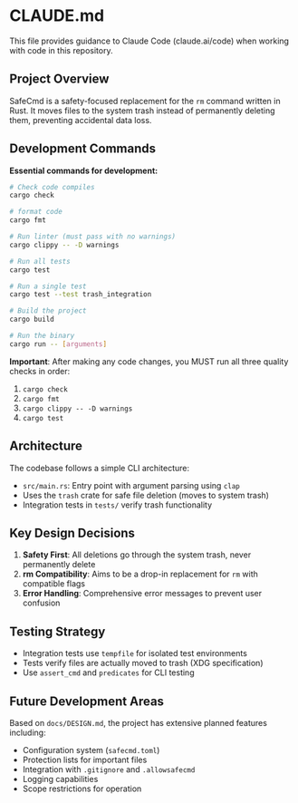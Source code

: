 # CLAUDE.md

This file provides guidance to Claude Code (claude.ai/code) when working with code in this repository.

## Project Overview

SafeCmd is a safety-focused replacement for the `rm` command written in Rust. It moves files to the system trash instead of permanently deleting them, preventing accidental data loss.

## Development Commands

**Essential commands for development:**

```bash
# Check code compiles
cargo check

# format code
cargo fmt

# Run linter (must pass with no warnings)
cargo clippy -- -D warnings

# Run all tests
cargo test

# Run a single test
cargo test --test trash_integration

# Build the project
cargo build

# Run the binary
cargo run -- [arguments]
```

**Important**: After making any code changes, you MUST run all three quality checks in order:

1. `cargo check`
2. `cargo fmt`
3. `cargo clippy -- -D warnings`
4. `cargo test`

## Architecture

The codebase follows a simple CLI architecture:

- `src/main.rs`: Entry point with argument parsing using `clap`
- Uses the `trash` crate for safe file deletion (moves to system trash)
- Integration tests in `tests/` verify trash functionality

## Key Design Decisions

1. **Safety First**: All deletions go through the system trash, never permanently delete
2. **rm Compatibility**: Aims to be a drop-in replacement for `rm` with compatible flags
3. **Error Handling**: Comprehensive error messages to prevent user confusion

## Testing Strategy

- Integration tests use `tempfile` for isolated test environments
- Tests verify files are actually moved to trash (XDG specification)
- Use `assert_cmd` and `predicates` for CLI testing

## Future Development Areas

Based on `docs/DESIGN.md`, the project has extensive planned features including:

- Configuration system (`safecmd.toml`)
- Protection lists for important files
- Integration with `.gitignore` and `.allowsafecmd`
- Logging capabilities
- Scope restrictions for operation
